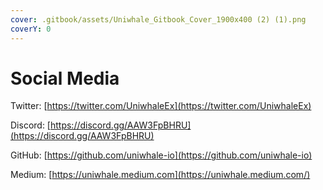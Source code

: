 ```yaml
---
cover: .gitbook/assets/Uniwhale_Gitbook_Cover_1900x400 (2) (1).png
coverY: 0
---
```


# Social Media

Twitter: [https://twitter.com/UniwhaleEx](https://twitter.com/UniwhaleEx)

Discord: [https://discord.gg/AAW3FpBHRU](https://discord.gg/AAW3FpBHRU)

GitHub: [https://github.com/uniwhale-io](https://github.com/uniwhale-io)

Medium: [https://uniwhale.medium.com](https://uniwhale.medium.com/)
